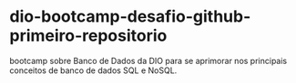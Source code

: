 # dio-bootcamp-desafio-github-primeiro-repositorio
bootcamp sobre Banco de Dados da DIO para se aprimorar nos principais conceitos de banco de dados SQL e NoSQL.
